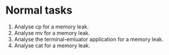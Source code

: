 
# Normal tasks

1. Analyse cp for a memory leak.
2. Analyse mv for a memory leak.
3. Analyse the terminal-emluator application for a memory leak.
4. Analyse cat for a memory leak.
